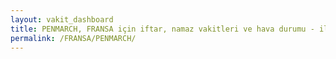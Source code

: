 ```yaml
---
layout: vakit_dashboard
title: PENMARCH, FRANSA için iftar, namaz vakitleri ve hava durumu - ilçe/eyalet seç
permalink: /FRANSA/PENMARCH/
---
```


<script type="text/javascript">
  var GLOBAL_COUNTRY = 'FRANSA';
  var GLOBAL_CITY = 'PENMARCH';
  var GLOBAL_STATE = '';
  var lat = 72;
  var lon = 21;
</script>
